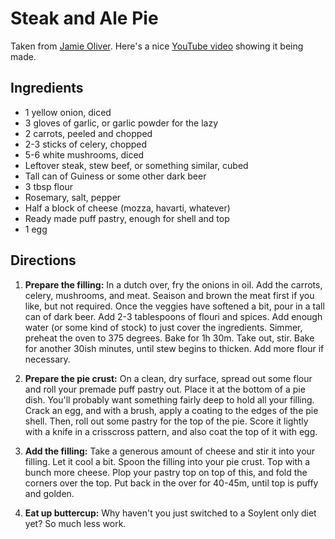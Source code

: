 # Steak and Ale Pie

Taken from [Jamie Oliver](http://www.jamieoliver.com/recipes/beef-recipes/steak-guinness-and-cheese-pie-with-a-puff-pastry-lid/#KeGTd884lc0G84IJ.97).
Here's a nice [YouTube video](https://www.youtube.com/watch?v=W6BHiiuyXCs) showing it being made.

## Ingredients

+ 1 yellow onion, diced
+ 3 gloves of garlic, or garlic powder for the lazy
+ 2 carrots, peeled and chopped
+ 2-3 sticks of celery, chopped
+ 5-6 white mushrooms, diced
+ Leftover steak, stew beef, or something similar, cubed
+ Tall can of Guiness or some other dark beer
+ 3 tbsp flour
+ Rosemary, salt, pepper
+ Half a block of cheese (mozza, havarti, whatever)
+ Ready made puff pastry, enough for shell and top
+ 1 egg

## Directions

1. **Prepare the filling:** In a dutch over, fry the onions in oil.  Add the carrots, celery, mushrooms, and meat.
Seaison and brown the meat first if you like, but not required. Once the veggies have softened a bit, pour in a tall
can of dark beer. Add 2-3 tablespoons of flouri and spices. Add enough water (or some kind of stock) to just cover the ingredients.
Simmer, preheat the oven to 375 degrees.  Bake for 1h 30m.  Take out, stir.  Bake for another 30ish minutes, until stew
begins to thicken.  Add more flour if necessary.

1. **Prepare the pie crust:** On a clean, dry surface, spread out some flour and roll your premade puff pastry out.
Place it at the bottom of a pie dish.  You'll probably want something fairly deep to hold all your filling. Crack an
egg, and with a brush, apply a coating to the edges of the pie shell. Then, roll out some pastry for the top of the pie.
Score it lightly with a knife in a crisscross pattern, and also coat the top of it with egg.

1. **Add the filling:** Take a generous amount of cheese and stir it into your filling.  Let it cool a bit.  Spoon the filling
into your pie crust.  Top with a bunch more cheese.  Plop your pastry top on top of this, and fold the corners over the top.
Put back in the over for 40-45m, until top is puffy and golden.

1. **Eat up buttercup:** Why haven't you just switched to a Soylent only diet yet?  So much less work.
